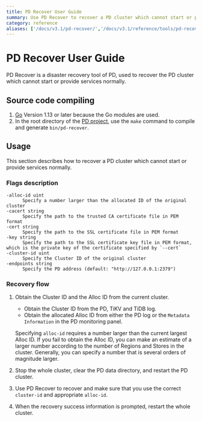 ```yaml
---
title: PD Recover User Guide
summary: Use PD Recover to recover a PD cluster which cannot start or provide services normally.
category: reference
aliases: ['/docs/v3.1/pd-recover/','/docs/v3.1/reference/tools/pd-recover/']
---
```


# PD Recover User Guide

PD Recover is a disaster recovery tool of PD, used to recover the PD cluster which cannot start or provide services normally.

## Source code compiling

1. [Go](https://golang.org/) Version 1.13 or later because the Go modules are used.
2. In the root directory of the [PD project](https://github.com/pingcap/pd), use the `make` command to compile and generate `bin/pd-recover`.

## Usage

This section describes how to recover a PD cluster which cannot start or provide services normally.

### Flags description

```
-alloc-id uint
      Specify a number larger than the allocated ID of the original cluster
-cacert string
      Specify the path to the trusted CA certificate file in PEM format
-cert string
      Specify the path to the SSL certificate file in PEM format
-key string
      Specify the path to the SSL certificate key file in PEM format, which is the private key of the certificate specified by `--cert`
-cluster-id uint
      Specify the Cluster ID of the original cluster
-endpoints string
      Specify the PD address (default: "http://127.0.0.1:2379")
```

### Recovery flow

1. Obtain the Cluster ID and the Alloc ID from the current cluster.

     - Obtain the Cluster ID from the PD, TiKV and TiDB log.
     - Obtain the allocated Alloc ID from either the PD log or the `Metadata Information` in the PD monitoring panel.

     Specifying `alloc-id` requires a number larger than the current largest Alloc ID. If you fail to obtain the Alloc ID, you can make an estimate of a larger number according to the number of Regions and Stores in the cluster. Generally, you can specify a number that is several orders of magnitude larger.
2. Stop the whole cluster, clear the PD data directory, and restart the PD cluster.
3. Use PD Recover to recover and make sure that you use the correct `cluster-id` and appropriate `alloc-id`.
4. When the recovery success information is prompted, restart the whole cluster.
